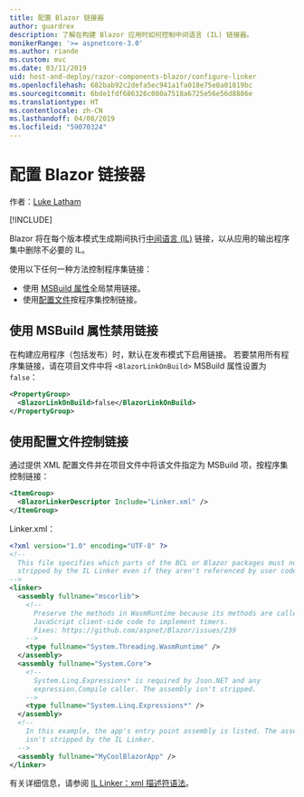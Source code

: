 ```yaml
---
title: 配置 Blazor 链接器
author: guardrex
description: 了解在构建 Blazor 应用时如何控制中间语言 (IL) 链接器。
monikerRange: '>= aspnetcore-3.0'
ms.author: riande
ms.custom: mvc
ms.date: 03/11/2019
uid: host-and-deploy/razor-components-blazor/configure-linker
ms.openlocfilehash: 682bab92c2defa5ec941a1fa018e75e8a01819bc
ms.sourcegitcommit: 6bde1fdf686326c080a7518a6725e56e56d8886e
ms.translationtype: HT
ms.contentlocale: zh-CN
ms.lasthandoff: 04/08/2019
ms.locfileid: "59070324"
---
```

# <a name="configure-the-linker-for-blazor"></a>配置 Blazor 链接器

作者：[Luke Latham](https://github.com/guardrex)

[!INCLUDE[](~/includes/razor-components-preview-notice.md)]

Blazor 将在每个版本模式生成期间执行[中间语言 (IL)](/dotnet/standard/managed-code#intermediate-language--execution) 链接，以从应用的输出程序集中删除不必要的 IL。

使用以下任何一种方法控制程序集链接：

* 使用 [MSBuild 属性](#disable-linking-with-a-msbuild-property)全局禁用链接。
* 使用[配置文件](#control-linking-with-a-configuration-file)按程序集控制链接。

## <a name="disable-linking-with-a-msbuild-property"></a>使用 MSBuild 属性禁用链接

在构建应用程序（包括发布）时，默认在发布模式下启用链接。 若要禁用所有程序集链接，请在项目文件中将 `<BlazorLinkOnBuild>` MSBuild 属性设置为 `false`：

```xml
<PropertyGroup>
  <BlazorLinkOnBuild>false</BlazorLinkOnBuild>
</PropertyGroup>
```

## <a name="control-linking-with-a-configuration-file"></a>使用配置文件控制链接

通过提供 XML 配置文件并在项目文件中将该文件指定为 MSBuild 项，按程序集控制链接：

```xml
<ItemGroup>
  <BlazorLinkerDescriptor Include="Linker.xml" />
</ItemGroup>
```

Linker.xml：

```xml
<?xml version="1.0" encoding="UTF-8" ?>
<!--
  This file specifies which parts of the BCL or Blazor packages must not be
  stripped by the IL Linker even if they aren't referenced by user code.
-->
<linker>
  <assembly fullname="mscorlib">
    <!--
      Preserve the methods in WasmRuntime because its methods are called by 
      JavaScript client-side code to implement timers.
      Fixes: https://github.com/aspnet/Blazor/issues/239
    -->
    <type fullname="System.Threading.WasmRuntime" />
  </assembly>
  <assembly fullname="System.Core">
    <!--
      System.Linq.Expressions* is required by Json.NET and any 
      expression.Compile caller. The assembly isn't stripped.
    -->
    <type fullname="System.Linq.Expressions*" />
  </assembly>
  <!--
    In this example, the app's entry point assembly is listed. The assembly
    isn't stripped by the IL Linker.
  -->
  <assembly fullname="MyCoolBlazorApp" />
</linker>
```

有关详细信息，请参阅 [IL Linker：xml 描述符语法](https://github.com/mono/linker/blob/master/src/linker/README.md#syntax-of-xml-descriptor)。
